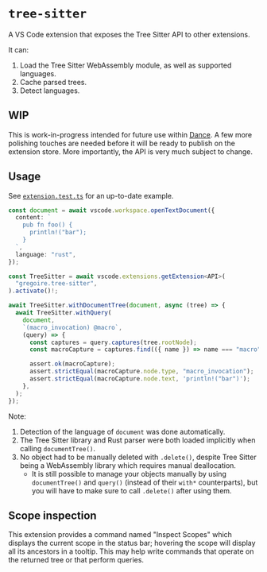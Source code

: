 # `tree-sitter`

A VS Code extension that exposes the Tree Sitter API to other extensions.

It can:

1. Load the Tree Sitter WebAssembly module, as well as supported languages.
2. Cache parsed trees.
3. Detect languages.

## WIP

This is work-in-progress intended for future use within
[Dance](https://github.com/71/dance). A few more polishing touches are needed
before it will be ready to publish on the extension store. More importantly, the
API is very much subject to change.

## Usage

See [`extension.test.ts`](src/test/suite/extension.test.ts) for an up-to-date
example.

```typescript
const document = await vscode.workspace.openTextDocument({
  content: `
    pub fn foo() {
      println!("bar");
    }
  `,
  language: "rust",
});

const TreeSitter = await vscode.extensions.getExtension<API>(
  "gregoire.tree-sitter",
).activate()!;

await TreeSitter.withDocumentTree(document, async (tree) => {
  await TreeSitter.withQuery(
    document,
    `(macro_invocation) @macro`,
    (query) => {
      const captures = query.captures(tree.rootNode);
      const macroCapture = captures.find(({ name }) => name === "macro");

      assert.ok(macroCapture);
      assert.strictEqual(macroCapture.node.type, "macro_invocation");
      assert.strictEqual(macroCapture.node.text, 'println!("bar")');
    },
  );
});
```

Note:

1. Detection of the language of `document` was done automatically.
2. The Tree Sitter library and Rust parser were both loaded implicitly when
   calling `documentTree()`.
3. No object had to be manually deleted with `.delete()`, despite Tree Sitter
   being a WebAssembly library which requires manual deallocation.
   - It is still possible to manage your objects manually by using
     `documentTree()` and `query()` (instead of their `with*` counterparts), but
     you will have to make sure to call `.delete()` after using them.

## Scope inspection

This extension provides a command named "Inspect Scopes" which displays the
current scope in the status bar; hovering the scope will display all its
ancestors in a tooltip. This may help write commands that operate on the
returned tree or that perform queries.
